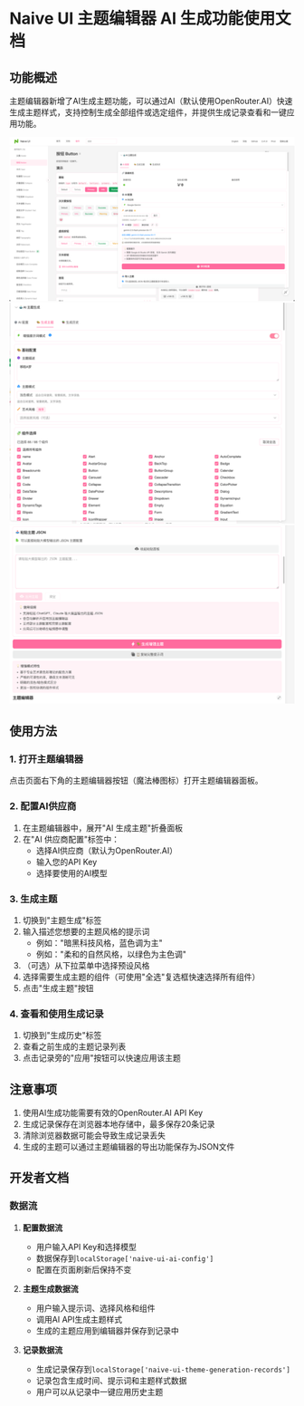 # Naive UI 主题编辑器 AI 生成功能使用文档

## 功能概述

主题编辑器新增了AI生成主题功能，可以通过AI（默认使用OpenRouter.AI）快速生成主题样式，支持控制生成全部组件或选定组件，并提供生成记录查看和一键应用功能。

![alt text](assets/image.png)
![alt text](assets/image-1.png)
![alt text](assets/image-2.png)
## 使用方法

### 1. 打开主题编辑器

点击页面右下角的主题编辑器按钮（魔法棒图标）打开主题编辑器面板。

### 2. 配置AI供应商

1. 在主题编辑器中，展开"AI 生成主题"折叠面板
2. 在"AI 供应商配置"标签中：
   - 选择AI供应商（默认为OpenRouter.AI）
   - 输入您的API Key
   - 选择要使用的AI模型

### 3. 生成主题

1. 切换到"主题生成"标签
2. 输入描述您想要的主题风格的提示词
   - 例如："暗黑科技风格，蓝色调为主"
   - 例如："柔和的自然风格，以绿色为主色调"
3. （可选）从下拉菜单中选择预设风格
4. 选择需要生成主题的组件（可使用"全选"复选框快速选择所有组件）
5. 点击"生成主题"按钮

### 4. 查看和使用生成记录

1. 切换到"生成历史"标签
2. 查看之前生成的主题记录列表
3. 点击记录旁的"应用"按钮可以快速应用该主题

## 注意事项

1. 使用AI生成功能需要有效的OpenRouter.AI API Key
2. 生成记录保存在浏览器本地存储中，最多保存20条记录
3. 清除浏览器数据可能会导致生成记录丢失
4. 生成的主题可以通过主题编辑器的导出功能保存为JSON文件

## 开发者文档


### 数据流

1. **配置数据流**
   - 用户输入API Key和选择模型
   - 数据保存到`localStorage['naive-ui-ai-config']`
   - 配置在页面刷新后保持不变

2. **主题生成数据流**
   - 用户输入提示词、选择风格和组件
   - 调用AI API生成主题样式
   - 生成的主题应用到编辑器并保存到记录中

3. **记录数据流**
   - 生成记录保存到`localStorage['naive-ui-theme-generation-records']`
   - 记录包含生成时间、提示词和主题样式数据
   - 用户可以从记录中一键应用历史主题
